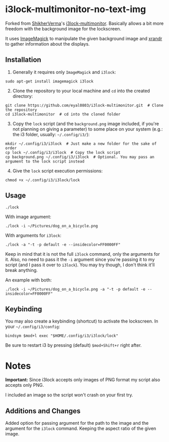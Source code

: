 # i3lock-multimonitor-no-text-img
Forked from [ShikherVerma](https://github.com/ShikherVerma)'s [i3lock-multimonitor](https://github.com/ShikherVerma/i3lock-multimonitor).
Basically allows a bit more freedom with the background image for the lockscreen.

It uses [ImageMagick](http://www.imagemagick.org/) to manipulate the given background image and [xrandr](http://www.x.org/wiki/Projects/XRandR/) to gather information about the displays.

## Installation
1. Generally it requires only `ImageMagick` and `i3lock`:
```
sudo apt-get install imagemagick i3lock
```
2. Clone the repository to your local machine and `cd` into the created directory:
```
git clone https://github.com/eyal0803/i3lock-multimonitor.git  # Clone the repository
cd i3lock-multimonitor  # cd into the cloned folder
```
3. Copy the `lock` script (and the `background.png` image included, if you're not planning on giving a parameter) to some place on your system (e.g.: the i3 folder, usually: `~/.config/i3/`):
```
mkdir ~/.config/i3/i3lock  # Just make a new folder for the sake of order
cp lock ~/.config/i3/i3lock  # Copy the lock script
cp background.png ~/.config/i3/i3lock  # Optional. You may pass an argument to the lock script instead
```
4. Give the `lock` script execution permissions:
```
chmod +x ~/.config/i3/i3lock/lock
```

## Usage
```
./lock
```
With image argument:
```
./lock -i ~/Pictures/dog_on_a_bicycle.png
```
With arguments for `i3lock`:
```
./lock -a "-t -p default -e --insidecolor=FF0000FF"
```
Keep in mind that it is not the full `i3lock` command, only the arguments for it.
Also, no need to pass it the `-i` argument since you're passing it to my script (and I pass it over to `i3lock`). You may try though, I don't think it'll break anything.

An example with both:
```
./lock -i ~/Pictures/dog_on_a_bicycle.png -a "-t -p default -e --insidecolor=FF0000FF"
```

## Keybinding
You may also create a keybinding (shortcut) to activate the lockscreen. In your `~/.config/i3/config`:
```
bindsym $mod+l exec "$HOME/.config/i3/i3lock/lock"
```
Be sure to restart i3 by pressing (default) `$mod+Shift+r` right after.

# Notes
**Important:** Since i3lock accepts only images of PNG format my script also accepts only PNG.

I included an image so the script won't crash on your first try.
## Additions and Changes
Added option for passing argument for the path to the image and the argument for the `i3lock` command.
Keeping the aspect ratio of the given image.
